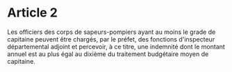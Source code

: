 # Article 2

Les officiers des corps de sapeurs-pompiers ayant au moins le grade de capitaine peuvent être chargés, par le préfet, des fonctions d'inspecteur départemental adjoint et percevoir, à ce titre, une indemnité dont le montant annuel est au plus égal au dixième du traitement budgétaire moyen de capitaine.
